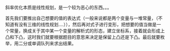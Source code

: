 斜率优化本质是线性规划，是一个较为恶心的东西。。。


首先我们要推出自己想要的值的表达式（一般来说都是两个变量与一堆常量，（不知道有没有三维的线性规划....）），然后再对式子进行变形，把想要的值当做是一个常量，换成关于其中某一个变量的解析式的形态，建立坐标系，接着就会形成上凸和下凸，这时我们就要根据题目的意思来决定是保留上凸还是下凸。最后就要枚举，用二分或单调队列来求出结果。

